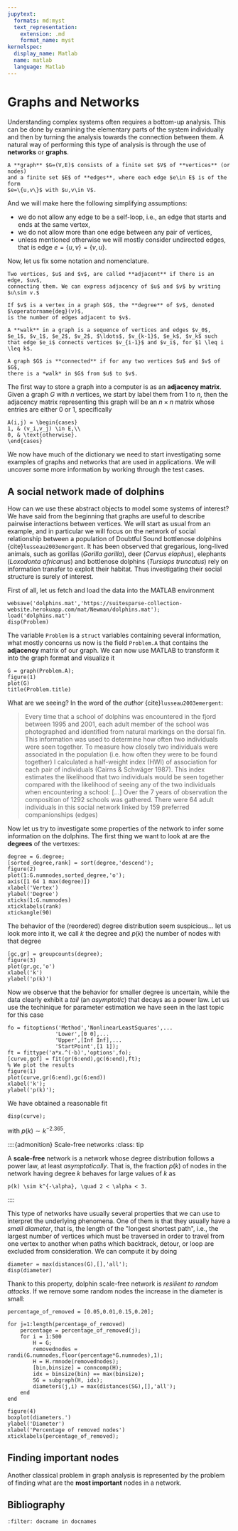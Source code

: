 ```yaml
---
jupytext:
  formats: md:myst
  text_representation:
    extension: .md
    format_name: myst
kernelspec:
  display_name: Matlab
  name: matlab
  language: Matlab
---
```


# Graphs and Networks

Understanding complex systems often requires a bottom-up analysis. This can be
done by examining the elementary parts of the system individually and then
by turning the analysis towards the connection between them. A natural way of
performing this type of analysis is through the use of **networks** or
**graphs**.

```{prf:definition}
A **graph** $G=(V,E)$ consists of a finite set $V$ of **vertices** (or nodes)
and a finite set $E$ of **edges**, where each edge $e\in E$ is of the form
$e=\{u,v\}$ with $u,v\in V$.
```

And we will make here the following simplifying assumptions:
- we do not allow any edge to be a self-loop, i.e., an edge that starts and ends
at the same vertex,
- we do not allow more than one edge between any pair of vertices,
- unless mentioned otherwise we will mostly consider undirected edges, that is
edge $e = \{u,v\} = \{v,u\}$.

Now, let us fix some notation and nomenclature.
```{prf:definition}
Two vertices, $u$ and $v$, are called **adjacent** if there is an edge, $uv$,
connecting them. We can express adjacency of $u$ and $v$ by writing $u\sim v.$
```

```{prf:definition}
If $v$ is a vertex in a graph $G$, the **degree** of $v$, denoted $\operatorname{deg}(v)$,
is the number of edges adjacent to $v$.
```

```{prf:definition}
A **walk** in a graph is a sequence of vertices and edges $v_0$, $e_1$, $v_1$, $e_2$, $v_2$, $\ldots$, $v_{k-1}$, $e_k$, $v_k$ such that edge $e_i$ connects vertices $v_{i-1}$ and $v_i$, for $1 \leq i \leq k$.
```

```{prf:definition}
A graph $G$ is **connected** if for any two vertices $u$ and $v$ of $G$,
there is a *walk* in $G$ from $u$ to $v$.
```

The first way to store a graph into a computer is as an **adjacency matrix**.
Given a graph $G$ with $n$ vertices, we start by label them from $1$ to $n$, then
the adjacency matrix representing this graph will be an $n\times n$ matrix
whose entries are either 0 or 1, specifically
```{math}
A(i,j) = \begin{cases}
1, & (v_i,v_j) \in E,\\
0, & \text{otherwise}.
\end{cases}
```

We now have much of the dictionary we need to start investigating some examples
of graphs and networks that are used in applications. We will uncover some more
information by working through the test cases.

## A social network made of dolphins

How can we use these abstract objects to model some systems of interest? We have
said from the beginning that graphs are useful to describe pairwise interactions
between vertices. We will start as usual from an example, and in particular we
will focus on the network of social relationship between a population of
Doubtful Sound bottlenose dolphins {cite}`lusseau2003emergent`. It has been
observed that gregarious, long-lived animals, such as gorillas (*Gorilla
gorilla*), deer (*Cervus elaphus*), elephants (*Loxodonta
africanus*) and bottlenose dolphins (*Tursiops truncatus*) rely
on information transfer to exploit their habitat. Thus investigating their
social structure is surely of interest.

First of all, let us fetch and load the data into the MATLAB environment
```{code-cell} matlab
websave('dolphins.mat','https://suitesparse-collection-website.herokuapp.com/mat/Newman/dolphins.mat');
load('dolphins.mat')
disp(Problem)
```
The variable `Problem` is a `struct` variables containing several information,
what mostly concerns us now is the field `Problem.A` that contains the **adjacency**
matrix of our graph. We can now use MATLAB to transform it into the graph
format and visualize it
```{code-cell} matlab
G = graph(Problem.A);
figure(1)
plot(G)
title(Problem.title)
```
What are we seeing? In the word of the *author* {cite}`lusseau2003emergent`:
> Every time that
a school of dolphins was encountered in the fjord between 1995 and
2001, each adult member of the school was photographed and identified from natural markings on the dorsal fin. This information was
used to determine how often two individuals were seen together. To
measure how closely two individuals were associated in the population (i.e. how often they were to be found together) I calculated a half-weight index (HWI) of association for each pair of individuals
(Cairns & Schwäger 1987). This index estimates the likelihood that
two individuals would be seen together compared with the likelihood
of seeing any of the two individuals when encountering a school: [...]
Over the 7 years of observation the composition of 1292
schools was gathered. There were 64 adult individuals in
this social network linked by 159 preferred companionships (edges)

Now let us  try to investigate some properties of the network to infer some
information on the dolphins. The first thing we want to look at are the **degrees**
of the vertexes:
```{code-cell} matlab
degree = G.degree;
[sorted_degree,rank] = sort(degree,'descend');
figure(2)
plot(1:G.numnodes,sorted_degree,'o');
axis([1 64 1 max(degree)])
xlabel('Vertex')
ylabel('Degree')
xticks(1:G.numnodes)
xticklabels(rank)
xtickangle(90)
```
The behavior of the (reordered) degree distribution seem suspicious... let us
look more into it, we call $k$ the degree and $p(k)$ the number of nodes with
that degree
```{code-cell} matlab
[gc,gr] = groupcounts(degree);
figure(3)
plot(gr,gc,'o')
xlabel('k')
ylabel('p(k)')
```
Now we observe that the behavior for smaller degree is uncertain, while the data
clearly exhibit a *tail* (an *asymptotic*) that decays as a power law. Let us
use the techinique for parameter estimation we have seen in the last topic for
this case
```{code-cell} matlab
fo = fitoptions('Method','NonlinearLeastSquares',...
               'Lower',[0 0],...
               'Upper',[Inf Inf],...
               'StartPoint',[1 1]);
ft = fittype('a*x.^(-b)','options',fo);
[curve,gof] = fit(gr(6:end),gc(6:end),ft);
% We plot the results
figure(1)
plot(curve,gr(6:end),gc(6:end))
xlabel('k');
ylabel('p(k)');
```
We have obtained a reasonable fit
```{code-cell} matlab
disp(curve);
```
with $p(k) \sim k^{-2.365}$.

::::{admonition} Scale-free networks
:class: tip

A **scale-free** network is a network whose degree distribution follows a power
law, at least *asymptotically*. That is, the fraction $p(k)$ of nodes in the
network having degree $k$ behaves for large values of $k$ as
```{math}
p(k) \sim k^{-\alpha}, \quad 2 < \alpha < 3.
```
::::

This type of networks have usually several properties that we can use to
interpret the underlying phenomena. One of them is that they usually have a
*small diameter*, that is, the length of the "longest shortest path", i.e.,
the largest number of vertices which must be traversed in order to travel
from one vertex to another when paths which backtrack, detour, or loop are
excluded from consideration. We can compute it by doing
```{code-cell} matlab
diameter = max(distances(G),[],'all');
disp(diameter)
```
Thank to this property, dolphin scale-free network is *resilient to random
attacks*. If we remove some random nodes the increase in the diameter is small:
```{code-cell} matlab
percentage_of_removed = [0.05,0.01,0.15,0.20];

for j=1:length(percentage_of_removed)
    percentage = percentage_of_removed(j);
    for i = 1:500
        H = G;
        removednodes = randi(G.numnodes,floor(percentage*G.numnodes),1);
        H = H.rmnode(removednodes);
        [bin,binsize] = conncomp(H);
        idx = binsize(bin) == max(binsize);
        SG = subgraph(H, idx);
        diameters(j,i) = max(distances(SG),[],'all');
    end
end

figure(4)
boxplot(diameters.')
ylabel('Diameter')
xlabel('Percentage of removed nodes')
xticklabels(percentage_of_removed);
```

## Finding important nodes

Another classical problem in graph analysis is represented by the problem of
finding what are the **most important** nodes in a network.

## Bibliography

```{bibliography}
:filter: docname in docnames
```
